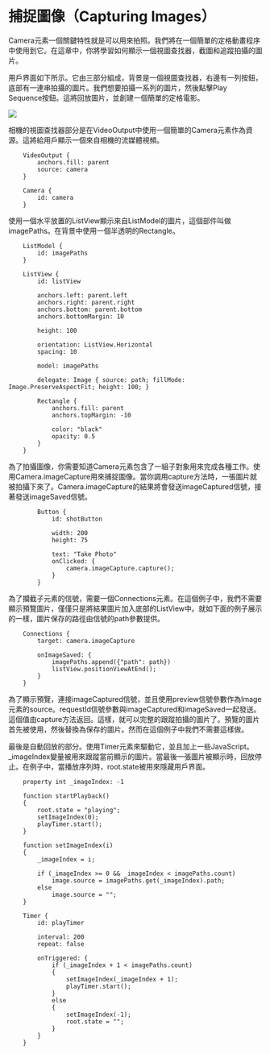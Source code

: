 # 捕捉圖像（Capturing Images）

Camera元素一個關鍵特性就是可以用來拍照。我們將在一個簡單的定格動畫程序中使用到它。在這章中，你將學習如何顯示一個視圖查找器，截圖和追蹤拍攝的圖片。

用戶界面如下所示。它由三部分組成，背景是一個視圖查找器，右邊有一列按鈕，底部有一連串拍攝的圖片。我們想要拍攝一系列的圖片，然後點擊Play Sequence按鈕。這將回放圖片，並創建一個簡單的定格電影。

![](http://qmlbook.org/_images/camera-ui.png)

相機的視圖查找器部分是在VideoOutput中使用一個簡單的Camera元素作為資源。這將給用戶顯示一個來自相機的流媒體視頻。

```
    VideoOutput {
        anchors.fill: parent
        source: camera
    }

    Camera {
        id: camera
    }
```

使用一個水平放置的ListView顯示來自ListModel的圖片，這個部件叫做imagePaths。在背景中使用一個半透明的Rectangle。

```
    ListModel {
        id: imagePaths
    }

    ListView {
        id: listView

        anchors.left: parent.left
        anchors.right: parent.right
        anchors.bottom: parent.bottom
        anchors.bottomMargin: 10

        height: 100

        orientation: ListView.Horizontal
        spacing: 10

        model: imagePaths

        delegate: Image { source: path; fillMode: Image.PreserveAspectFit; height: 100; }

        Rectangle {
            anchors.fill: parent
            anchors.topMargin: -10

            color: "black"
            opacity: 0.5
        }
    }
```

為了拍攝圖像，你需要知道Camera元素包含了一組子對象用來完成各種工作。使用Camera.imageCapture用來捕捉圖像。當你調用capture方法時，一張圖片就被拍攝下來了。Camera.imageCapture的結果將會發送imageCaptured信號，接著發送imageSaved信號。

```
        Button {
            id: shotButton

            width: 200
            height: 75

            text: "Take Photo"
            onClicked: {
                camera.imageCapture.capture();
            }
        }
```

為了攔截子元素的信號，需要一個Connections元素。在這個例子中，我們不需要顯示預覽圖片，僅僅只是將結果圖片加入底部的ListView中。就如下面的例子展示的一樣，圖片保存的路徑由信號的path參數提供。

```
    Connections {
        target: camera.imageCapture

        onImageSaved: {
            imagePaths.append({"path": path})
            listView.positionViewAtEnd();
        }
    }
```

為了顯示預覽，連接imageCaptured信號，並且使用preview信號參數作為Image元素的source。requestId信號參數與imageCaptured和imageSaved一起發送。這個值由capture方法返回。這樣，就可以完整的跟蹤拍攝的圖片了。預覽的圖片首先被使用，然後替換為保存的圖片。然而在這個例子中我們不需要這樣做。

最後是自動回放的部分。使用Timer元素來驅動它，並且加上一些JavaScript。_imageIndex變量被用來跟蹤當前顯示的圖片。當最後一張圖片被顯示時，回放停止。在例子中，當播放序列時，root.state被用來隱藏用戶界面。

```
    property int _imageIndex: -1

    function startPlayback()
    {
        root.state = "playing";
        setImageIndex(0);
        playTimer.start();
    }

    function setImageIndex(i)
    {
        _imageIndex = i;

        if (_imageIndex >= 0 && _imageIndex < imagePaths.count)
            image.source = imagePaths.get(_imageIndex).path;
        else
            image.source = "";
    }

    Timer {
        id: playTimer

        interval: 200
        repeat: false

        onTriggered: {
            if (_imageIndex + 1 < imagePaths.count)
            {
                setImageIndex(_imageIndex + 1);
                playTimer.start();
            }
            else
            {
                setImageIndex(-1);
                root.state = "";
            }
        }
    }
```
